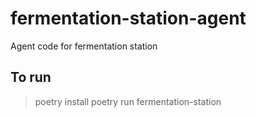 # fermentation-station-agent
Agent code for fermentation station

## To run
> poetry install
> poetry run fermentation-station